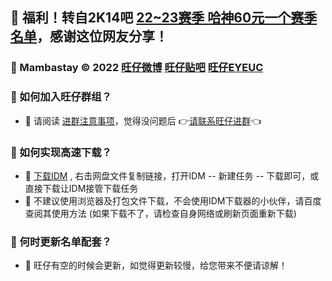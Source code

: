 ##  🎉 福利！转自2K14吧 [22~23赛季 哈神60元一个赛季名单](https://tieba.baidu.com/p/8016115050)，感谢这位网友分享！

###  🏀 Mambastay © 2022 [旺仔微博](https://weibo.com/u/7523590830) [旺仔贴吧](https://tieba.baidu.com/f?fr=home&kw=2k14) [旺仔EYEUC](https://bbs.eyeuc.com/down/user/旺仔) 

### 🏀 如何加入旺仔群组？
- 🎈 请阅读 [进群注意事项](https://aliyundrive.com/s/Q2ipq2RNBhH)，觉得没问题后 👉[请联系旺仔进群](http://wpa.qq.com/msgrd?v=3&uin=3262517128&site=qq&menu=yes)👈

### 🏀 如何实现高速下载？
- 🎈 [下载IDM](https://aliyundrive.com/s/6UFKShKmQy5) , 右击网盘文件复制链接，打开IDM -- 新建任务 -- 下载即可，或直接下载让IDM接管下载任务
- 🎈 不建议使用浏览器及打包文件下载，不会使用IDM下载器的小伙伴，请百度查阅其使用方法 (如果下载不了，请检查自身网络或刷新页面重新下载)

### 🏀 何时更新名单配套？
- 🎈 旺仔有空的时候会更新，如觉得更新较慢，给您带来不便请谅解！

